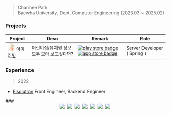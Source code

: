 > Chanhee Park   
> Baewha University, Dept. Computer Engineering (2023.03 ~ 2025.02)

### Projects

| Project | Desc | Remark | Role |
|------|---|---|----|
| <img src="iluvit.png"  width="24px" height="24px" /> [아이러빗](https://github.com/dltjdn/iluvit-backend) | 어린이집/유치원 정보 모두 모아 보고싶다면? |[![play store badge](http://img.shields.io/badge/Play%20Store-414141?style=flat-square&logo=google-play&link=https://play.google.com/store/apps/details)](https://play.google.com/store/apps/details?id=com.iluvit.app&hl=ko-KR) [![app store badge](http://img.shields.io/badge/App%20Store-0D96F6?logoColor=white&style=flat-square&logo=appstore)](https://apps.apple.com/kr/app/%EC%95%84%EC%9D%B4%EB%9F%AC%EB%B9%97/id6450625509)| Server Developer ( Spring ) |

### Experience

> 2022
* [Fisolution](http://www.fisolution.co.kr/index#SOFTWARE) Front Engineer, Backend Engineer
</h2>
### 
<br>
<div align="center">
    <img src="https://img.shields.io/badge/HTML5-E34F26?style=flat-square&logo=HTML5&logoColor=white"/></a>&nbsp;
    <img src="https://img.shields.io/badge/CSS3-1572B6?style=flat-square&logo=CSS3&logoColor=white"/></a>&nbsp;
    <img src="https://img.shields.io/badge/Sass-CC6699?style=flat-square&logo=Sass&logoColor=white"/>&nbsp;
    <img src="https://img.shields.io/badge/JavaScript-F7DF1E?style=flat-square&logo=JavaScript&logoColor=white"/></a>&nbsp;
    <img src="https://img.shields.io/badge/React-61DAFB?style=flat-square&logo=React&logoColor=white"/></a>&nbsp;
    <img src="https://img.shields.io/badge/Redux-764ABC?style=flat-square&logo=Redux&logoColor=white"/></a>&nbsp;
    <img src="https://img.shields.io/badge/StyledComponents-DB7093?style=flat-square&logo=styled-components&logoColor=white"/></a>&nbsp;
</div>
<br>

